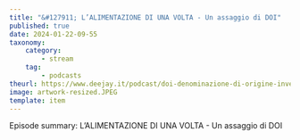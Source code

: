```yaml
---
title: "&#127911; L’ALIMENTAZIONE DI UNA VOLTA - Un assaggio di DOI"
published: true
date: 2024-01-22-09-55
taxonomy:
    category:
        - stream
    tag:
        - podcasts
theurl: https://www.deejay.it/podcast/doi-denominazione-di-origine-inventata/stagione-1-di-doi-denominazione-di-origine-inventata/lalimentazione-di-una-volta-un-assaggio-di-doi/
image: artwork-resized.JPEG
template: item
---
```


Episode summary: L’ALIMENTAZIONE DI UNA VOLTA - Un assaggio di DOI
